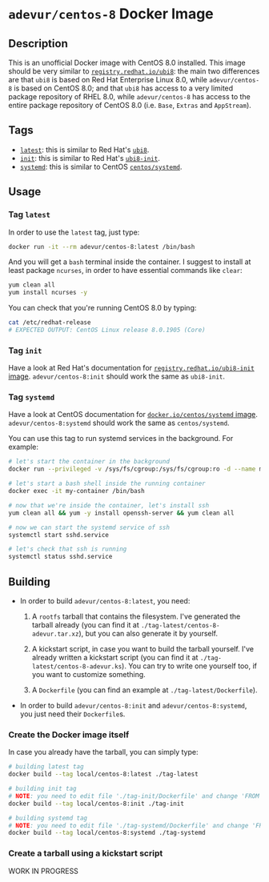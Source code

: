 # `adevur/centos-8` Docker Image

## Description
This is an unofficial Docker image with CentOS 8.0 installed. This image should be very similar to [`registry.redhat.io/ubi8`](https://access.redhat.com/containers/?tab=overview#/registry.access.redhat.com/ubi8): the main two differences are that `ubi8` is based on Red Hat Enterprise Linux 8.0, while `adevur/centos-8` is based on CentOS 8.0; and that `ubi8` has access to a very limited package repository of RHEL 8.0, while `adevur/centos-8` has access to the entire package repository of CentOS 8.0 (i.e. `Base`, `Extras` and `AppStream`).

## Tags
- [`latest`](https://github.com/adevur/docker-centos-8/blob/master/tag-latest/Dockerfile): this is similar to Red Hat's [`ubi8`](https://access.redhat.com/containers/?tab=overview#/registry.access.redhat.com/ubi8).
- [`init`](https://github.com/adevur/docker-centos-8/blob/master/tag-init/Dockerfile): this is similar to Red Hat's [`ubi8-init`](https://access.redhat.com/containers/?tab=overview#/registry.access.redhat.com/ubi8-init).
- [`systemd`](https://github.com/adevur/docker-centos-8/blob/master/tag-systemd/Dockerfile): this is similar to CentOS [`centos/systemd`](https://hub.docker.com/r/centos/systemd).

## Usage

### Tag `latest`
In order to use the `latest` tag, just type:
```sh
docker run -it --rm adevur/centos-8:latest /bin/bash
```

And you will get a `bash` terminal inside the container. I suggest to install at least package `ncurses`, in order to have essential commands like `clear`:
```sh
yum clean all
yum install ncurses -y
```

You can check that you're running CentOS 8.0 by typing:
```sh
cat /etc/redhat-release
# EXPECTED OUTPUT: CentOS Linux release 8.0.1905 (Core)
```

### Tag `init`
Have a look at Red Hat's documentation for [`registry.redhat.io/ubi8-init` image](https://access.redhat.com/containers/?tab=overview#/registry.access.redhat.com/ubi8-init). `adevur/centos-8:init` should work the same as `ubi8-init`.

### Tag `systemd`
Have a look at CentOS documentation for [`docker.io/centos/systemd` image](https://github.com/CentOS/CentOS-Dockerfiles/tree/master/systemd/centos7). `adevur/centos-8:systemd` should work the same as `centos/systemd`.

You can use this tag to run systemd services in the background. For example:
```sh
# let's start the container in the background
docker run --privileged -v /sys/fs/cgroup:/sys/fs/cgroup:ro -d --name my-container adevur/centos-8:systemd

# let's start a bash shell inside the running container
docker exec -it my-container /bin/bash

# now that we're inside the container, let's install ssh
yum clean all && yum -y install openssh-server && yum clean all

# now we can start the systemd service of ssh
systemctl start sshd.service

# let's check that ssh is running
systemctl status sshd.service
```

## Building
- In order to build `adevur/centos-8:latest`, you need:

  1) A `rootfs` tarball that contains the filesystem. I've generated the tarball already (you can find it at `./tag-latest/centos-8-adevur.tar.xz`), but you can also generate it by yourself.
  
  2) A kickstart script, in case you want to build the tarball yourself. I've already written a kickstart script (you can find it at `./tag-latest/centos-8-adevur.ks`). You can try to write one yourself too, if you want to customize something.
  
  3) A `Dockerfile` (you can find an example at `./tag-latest/Dockerfile`).
  
- In order to build `adevur/centos-8:init` and `adevur/centos-8:systemd`, you just need their `Dockerfile`s.

### Create the Docker image itself
In case you already have the tarball, you can simply type:
```sh
# building latest tag
docker build --tag local/centos-8:latest ./tag-latest

# building init tag
# NOTE: you need to edit file './tag-init/Dockerfile' and change 'FROM adevur/centos-8:latest' to 'FROM local/centos-8:latest'
docker build --tag local/centos-8:init ./tag-init

# building systemd tag
# NOTE: you need to edit file './tag-systemd/Dockerfile' and change 'FROM adevur/centos-8:latest' to 'FROM local/centos-8:latest'
docker build --tag local/centos-8:systemd ./tag-systemd
```

### Create a tarball using a kickstart script
WORK IN PROGRESS
